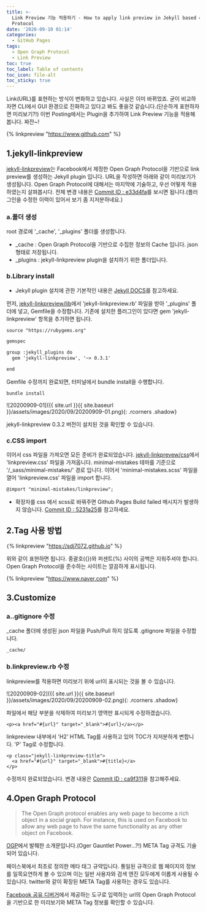 ```yaml
---
title: >-
  Link Preview 기능 적용하기 - How to apply link preview in Jekyll based on Open Graph
  Protocol
date: '2020-09-10 01:14'
categories:
  - GitHub Pages
tags:
  - Open Graph Protocol
  - Link Preview
toc: true
toc_label: Table of contents
toc_icon: file-alt
toc_sticky: true
---
```


Link(URL)를 표현하는 방식이 변화하고 있습니다. 사실은 이미 바뀌었죠. 굳이 비교하자면 CLI에서 GUI 환경으로 진화하고 있다고 봐도 좋을것 같습니다.(단순하게 표현하자면 미리보기?!) 이번 Posting에서는 Plugin을 추가하여 Link Preview 기능을 적용해 봅니다. 짜잔~!

{% linkpreview "https://www.github.com" %}


## 1.jekyll-linkpreview
[jekyll-linkpreview](https://github.com/ysk24ok/jekyll-linkpreview)는 Facebook에서 제정한 Open Graph Protocol을 기반으로 link preview를 생성하는 Jekyll plugin 입니다. URL을 작성하면 아래와 같이 미리보기가 생성됩니다. Open Graph Protocol에 대해서는 마지막에 기술하고, 우선 어떻게 적용 하였는지 살펴봅시다. 전체 변경 내용은 [Commit ID : e33d4fa](https://github.com/sdj7072/sdj7072.github.io/commit/e33d4fac7d41446b4cc7d36965a303e9fbae14e9)를 보시면 됩니다.(플러그인을 수정한 이력이 있어서 보기 좀 지저분하네요.)

### a.폴더 생성
root 경로에 '_cache', '_plugins' 폴더를 생성합니다.
- _cache : Open Graph Protocol을 기반으로 수집한 정보의 Cache 입니다. json 형태로 저장됩니다.
- _plugins : jekyll-linkpreview plugin을 설치하기 위한 폴더입니다.

### b.Library install
* Jekyll plugin 설치에 관한 기본적인 내용은 [Jekyll DOCS](https://jekyllrb-ko.github.io/docs/plugins/installation/)를 참고하세요.

먼저, [jekyll-linkpreview/lib](https://github.com/ysk24ok/jekyll-linkpreview/tree/master/lib)에서 'jekyll-linkpreview.rb' 파일을 받아 '_plugins' 폴더에 넣고, Gemfile을 수정합니다. 기존에 설치한 플러그인이 있다면 gem 'jekyll-linkpreview' 항목을 추가하면 됩니다.

```xml
source "https://rubygems.org"

gemspec

group :jekyll_plugins do
  gem 'jekyll-linkpreview', '~> 0.3.1'

end
```

Gemfile 수정까지 완료되면, 터미널에서 bundle install을 수행합니다.
```sh
bundle install
```

![20200909-01]({{ site.url }}{{ site.baseurl }}/assets/images/2020/09/20200909-01.png){: .rcorners .shadow}

jekyll-linkpreview 0.3.2 버전이 설치된 것을 확인할 수 있습니다.

### c.CSS import
이어서 css 파일을 가져오면 모든 준비가 완료되었습니다.
[jekyll-linkprevew/css](https://github.com/ysk24ok/jekyll-linkpreview/tree/master/assets/css)에서 'linkpreview.css' 파일을 가져옵니다. minimal-mistakes 테마를 기준으로 '/_sass/minimal-mistakes/' 경로 입니다. 이어서 'minimal-mistakes.scss' 파일을 열어 'linkpreview.css' 파일을 import 합니다.

```xml
@import "minimal-mistakes/linkpreview";
```
* 확장자를 css 에서 scss로 바꿔주면 Github Pages Build failed 메시지가 발생하지 않습니다. [Commit ID : 5231a25](https://github.com/sdj7072/sdj7072.github.io/commit/5231a257a181a20f3649fbd5d2d848ab2dc7d781)를 참고하세요.


## 2.Tag 사용 방법

`{`% linkpreview "https://sdj7072.github.io" %`}`

위와 같이 표현하면 됩니다. 중괄호({})와 퍼센트(%) 사이의 공백은 지워주셔야 합니다. Open Graph Protocol을 준수하는 사이트는 깔끔하게 표시됩니다.

{% linkpreview "https://www.naver.com" %}


## 3.Customize
### a..gitignore 수정
_cache 폴더에 생성된 json 파일을 Push/Pull 하지 않도록 .gitignore 파일을 수정합니다.
```
_cache/
```

### b.linkpreview.rb 수정
linkpreview를 적용하면 미리보기 위에 url이 표시되는 것을 볼 수 있습니다.

![20200909-02]({{ site.url }}{{ site.baseurl }}/assets/images/2020/09/20200909-02.png){: .rcorners .shadow}

파일에서 해당 부분을 삭제하여 미리보기 영역만 표시되게 수정하겠습니다.
```
<p><a href="#{url}" target="_blank">#{url}</a></p>
```

linkpreview 내부에서 'H2' HTML Tag를 사용하고 있어 TOC가 지저분하게 변합니다. 'P' Tag로 수정합니다.
```
<p class="jekyll-linkpreview-title">
  <a href="#{url}" target="_blank">#{title}</a>
</p>
```

수정까지 완료되었습니다. 변경 내용은 [Commit ID : ca9f311](https://github.com/sdj7072/sdj7072.github.io/commit/ca9f3110506887848124abbe7c593856a25889bb)을 참고해주세요.


## 4.Open Graph Protocol
>The Open Graph protocol enables any web page to become a rich object in a social graph. For instance, this is used on Facebook to allow any web page to have the same functionality as any other object on Facebook.

[OGP](https://ogp.me)에서 발췌한 소개문입니다.(Oger Gauntlet Power...?!) META Tag 규격도 기술되어 있습니다.

페이스북에서 최초로 정의한 메타 태그 규약입니다. 통일된 규격으로 웹 페이지의 정보를 일목요연하게 볼 수 있으며 이는 일반 사용자와 검색 엔진 모두에게 이롭게 사용될 수 있습니다. twitter와 같이 확장된 META Tag를 사용하는 경우도 있습니다.

[Facebook 공유 디버거](https://developers.facebook.com/tools/debug/)에서 제공하는 도구로 입력하는 url의 Open Graph Protocol을 기반으로 한 미리보기와 META Tag 정보를 확인할 수 있습니다.
